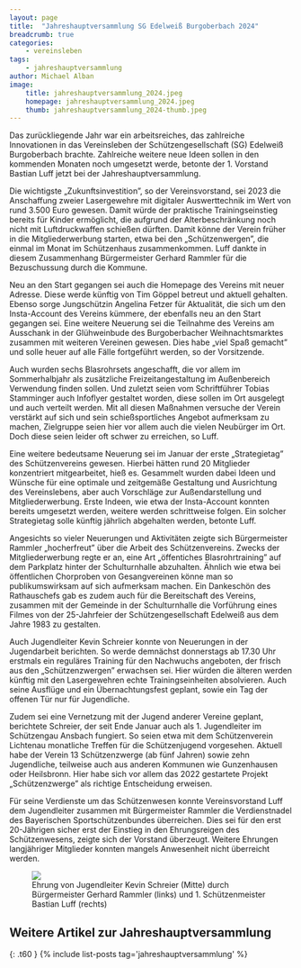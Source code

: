 ```yaml
---
layout: page
title:  "Jahreshauptversammlung SG Edelweiß Burgoberbach 2024"
breadcrumb: true
categories:
    - vereinsleben
tags:
    - jahreshauptversammlung
author: Michael Alban
image:
    title: jahreshauptversammlung_2024.jpeg
    homepage: jahreshauptversammlung_2024.jpeg
    thumb: jahreshauptversammlung_2024-thumb.jpeg
---
```

Das zurückliegende Jahr war ein arbeitsreiches, das zahlreiche Innovationen in das Vereinsleben der Schützengesellschaft (SG) Edelweiß Burgoberbach brachte. Zahlreiche weitere neue Ideen sollen in den kommenden Monaten noch umgesetzt werde, betonte der 1. Vorstand Bastian Luff jetzt bei der Jahreshauptversammlung.

Die wichtigste „Zukunftsinvestition”, so der Vereinsvorstand, sei 2023 die Anschaffung zweier Lasergewehre mit digitaler Auswerttechnik im Wert von rund 3.500 Euro gewesen. Damit würde der praktische Trainingseinstieg bereits für Kinder ermöglicht, die aufgrund der Alterbeschränkung noch nicht mit Luftdruckwaffen schießen dürften. Damit könne der Verein früher in die Mitgliederwerbung starten, etwa bei den „Schützenwergen”, die einmal im Monat im Schützenhaus zusammenkommen. Luff dankte in diesem Zusammenhang Bürgermeister Gerhard Rammler für die Bezuschussung durch die Kommune.

Neu an den Start gegangen sei auch die Homepage des Vereins mit neuer Adresse. Diese werde künftig von Tim Göppel betreut und aktuell gehalten. Ebenso sorge Jungschützin Angelina Fetzer für Aktualität, die sich um den Insta-Account des Vereins kümmere, der ebenfalls neu an den Start gegangen sei. Eine weitere Neuerung sei die Teilnahme des Vereins am Ausschank in der Glühweinbude des Burgoberbacher Weihnachtsmarktes zusammen mit weiteren Vereinen gewesen. Dies habe „viel Spaß gemacht” und solle heuer auf alle Fälle fortgeführt werden, so der Vorsitzende. 

Auch wurden sechs Blasrohrsets angeschafft, die vor allem im Sommerhalbjahr als zusätzliche Freizeitangestaltung im Außenbereich Verwendung finden sollen. Und zuletzt seien vom Schriftführer Tobias Stamminger auch Infoflyer gestaltet worden, diese sollen im Ort ausgelegt und auch verteilt werden. Mit all diesen Maßnahmen versuche der Verein verstärkt auf sich und sein schießsportliches Angebot aufmerksam zu machen, Zielgruppe seien hier vor allem auch die vielen Neubürger im Ort. Doch diese seien leider oft schwer zu erreichen, so Luff.

Eine weitere bedeutsame Neuerung sei im Januar der erste „Strategietag” des Schützenvereins gewesen. Hierbei hätten rund 20 Mitglieder konzentriert mitgearbeitet, hieß es. Gesammelt wurden dabei Ideen und Wünsche für eine optimale und zeitgemäße Gestaltung und Ausrichtung des Vereinslebens, aber auch Vorschläge zur Außendarstellung und Mitgliederwerbung. Erste Indeen, wie etwa der Insta-Account konnten bereits umgesetzt werden, weitere werden schrittweise folgen. Ein solcher Strategietag solle künftig jährlich abgehalten werden, betonte Luff.

Angesichts so vieler Neuerungen und Aktivitäten zeigte sich Bürgermeister Rammler „hocherfreut” über die Arbeit des Schützenvereins. Zwecks der Mitgliederwerbung regte er an, eine Art „öffentiches Blasrohrtraining” auf dem Parkplatz hinter der Schulturnhalle abzuhalten. Ähnlich wie etwa bei öffentlichen Chorproben von Gesangvereinen könne man so publikumswirksam auf sich aufmerksam machen. Ein Dankeschön des Rathauschefs gab es zudem auch für die Bereitschaft des Vereins, zusammen mit der Gemeinde in der Schulturnhalle die Vorführung eines Filmes von der 25-Jahrfeier der Schützengesellschaft Edelweiß aus dem Jahre 1983 zu gestalten.

Auch Jugendleiter Kevin Schreier konnte von Neuerungen in der Jugendarbeit berichten. So werde demnächst donnerstags ab 17.30 Uhr erstmals ein reguläres Training für den Nachwuchs angeboten, der frisch aus den „Schützenzwergen” erwachsen sei. Hier würden die älteren werden künftig mit den Lasergewehren echte Trainingseinheiten absolvieren. Auch seine Ausflüge und ein Übernachtungsfest geplant, sowie ein Tag der offenen Tür nur für Jugendliche. 

Zudem sei eine Vernetzung mit der Jugend anderer Vereine geplant, berichtete Schreier, der seit Ende Januar auch als 1. Jugendleiter im Schützengau Ansbach fungiert. So seien etwa mit dem Schützenverein Lichtenau monatliche Treffen für die Schützenjugend vorgesehen. Aktuell habe der Verein 13 Schützenzwerge (ab fünf Jahren) sowie zehn Jugendliche, teilweise auch aus anderen Kommunen wie Gunzenhausen oder Heilsbronn. Hier habe sich vor allem das 2022 gestartete Projekt „Schützenzwerge” als richtige Entscheidung erweisen.

Für seine Verdienste um das Schützenwesen konnte Vereinsvorstand Luff dem Jugendleiter zusammen mit Bürgermeister Rammler die Verdienstnadel des Bayerischen Sportschützenbundes überreichen. Dies sei für den erst 20-Jährigen sicher erst der Einstieg in den Ehrungsreigen des Schützenwesens, zeigte sich der Vorstand überzeugt. Weitere Ehrungen langjähriger Mitglieder konnten mangels Anwesenheit nicht überreicht werden.

<figure>
<img src="{{ site.urlimg }}ehrung_jugendleiter.jpeg">
<figcaption>Ehrung von Jugendleiter Kevin Schreier (Mitte) durch Bürgermeister Gerhard Rammler (links) und 1. Schützenmeister Bastian Luff (rechts)</figcaption>
</figure>

## Weitere Artikel zur Jahreshauptversammlung
{: .t60 }
{% include list-posts tag='jahreshauptversammlung' %}